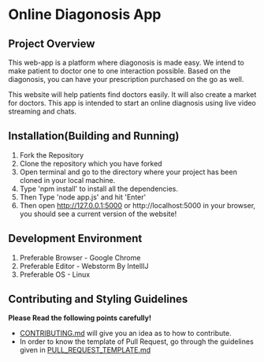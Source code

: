 # Online Diagonosis App
## Project Overview
This web-app is a platform where diagonosis is made easy. We intend to make patient to doctor one to one interaction possible. 
Based on the diagonosis, you can have your prescription purchased on the go as well.

This website will help patients find doctors easily. It will also create a market for doctors. This app is intended to start an online diagnosis using live video streaming and chats.

## Installation(Building and Running)
1. Fork the Repository
2. Clone the repository which you have forked
3. Open terminal and go to the directory where your project has been cloned in your local machine.
4. Type 'npm install' to install all the dependencies.
5. Then Type 'node app.js' and hit 'Enter'
6. Then open http://127.0.0.1:5000 or http://localhost:5000 in your browser, you should see a current version of the website! 

## Development Environment
1. Preferable Browser - Google Chrome
2. Preferable Editor - Webstorm By IntellIJ
3. Preferable OS - Linux

## Contributing and Styling Guidelines
__Please Read the following points carefully!__
- [CONTRIBUTING.md](https://github.com/krishnan2098/OnlineDiagnosisApp/blob/master/CONTRIBUTING.md) will give you an idea as to how to contribute.
- In order to know the template of Pull Request, go through the guidelines given in [PULL_REQUEST_TEMPLATE.md](https://github.com/krishnan2098/OnlineDiagnosisApp/blob/master/PULL_REQUEST_TEMPLATE.md)
